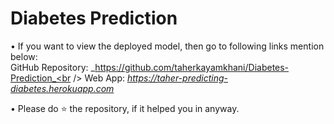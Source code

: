 # Diabetes Prediction

• If you want to view the deployed model, then go to following links mention below:<br />
GitHub Repository: _https://github.com/taherkayamkhani/Diabetes-Prediction_<br />
Web App: _https://taher-predicting-diabetes.herokuapp.com_

• Please do ⭐ the repository, if it helped you in anyway.
